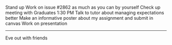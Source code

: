 Stand up
Work on issue #2862 as much as you can by yourself
Check up meeting with Graduates 1:30 PM 
Talk to tutor about managing expectations better
Make an informative poster about my assignment and submit in canvas
Work on presentation
____
Eve out with friends